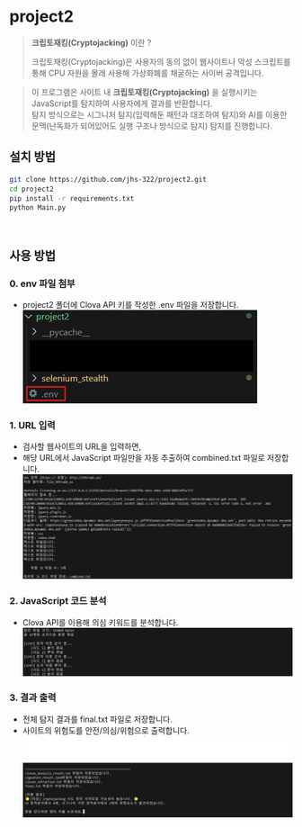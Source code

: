 # project2
>**크립토재킹(Cryptojacking)** 이란 ?
>
>크립토재킹(Cryptojacking)은 사용자의 동의 없이 웹사이트나 악성 스크립트를 통해 CPU 자원을 몰래 사용해 가상화폐를 채굴하는 사이버 공격입니다.


>이 프로그램은 사이트 내 **크립토재킹(Cryptojacking)** 을 실행시키는 JavaScript를 탐지하여 사용자에게 결과를 반환합니다.           
>탐지 방식으로는 시그니처 탐지(입력해둔 패턴과 대조하여 탐지)와 AI를 이용한 문맥(난독화가 되어있어도 실행 구조나 방식으로 탐지) 탐지를 진행합니다.
> <br/>


## 설치 방법
```bash
git clone https://github.com/jhs-322/project2.git
cd project2
pip install -r requirements.txt
python Main.py
```
<br/>

## 사용 방법
### 0. env 파일 첨부
- project2 폴더에 Clova API 키를 작성한 .env 파일을 저장합니다.
![0단계 - 파일 첨부](screenshots/step0.png)

### 1. URL 입력
- 검사할 웹사이트의 URL을 입력하면,
- 해당 URL에서 JavaScript 파일만을 자동 추출하여 combined.txt 파일로 저장합니다.
![1단계 - URL 입력](screenshots/s1.png)

### 2. JavaScript 코드 분석
- Clova API를 이용해 의심 키워드를 분석합니다. 
![2단계 - 코드 분석](screenshots/s2.png)

### 3. 결과 출력
- 전체 탐지 결과를 final.txt 파일로 저장합니다.
- 사이트의 위험도를 안전/의심/위험으로 출력합니다.
![3단계 - 결과 출력](screenshots/s3.png)

